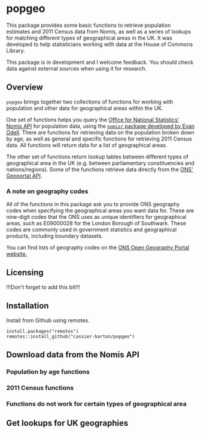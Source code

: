 # popgeo
This package provides some basic functions to retrieve population estimates and 2011 Census data from Nomis, as well as a series of lookups for matching different types of geographical areas in the UK. It was developed to help statisticians working with data at the House of Commons Library.

This package is in development and I welcome feedback. You should check data against external sources when using it for research.
## Overview
`popgeo` brings together two collections of functions for working with population and other data for geographical areas within the UK.

One set of functions helps you query the [Office for National Statistics' Nomis API](https://www.nomisweb.co.uk/api/v01/help) for population data, using the [`nomisr` package developed by Evan Odell](https://github.com/ropensci/nomisr). There are functions for retrieving data on the population broken down by age, as well as general and specific functions for retrieving 2011 Census data. All functions will return data for a list of geographical areas.

The other set of functions return lookup tables between different types of geographical area in the UK (e.g. between parliamentary constituencies and nations/regions). Some of the functions retrieve data directly from the [ONS' Geoportal API](https://www.api.gov.uk/ons/open-geography-portal/#open-geography-portal).
### A note on geography codes
All of the functions in this package ask you to provide ONS geography codes when specifying the geographical areas you want data for. These are nine-digit codes that the ONS uses as unique identifiers for geographical areas, such as E09000028 for the London Borough of Southwark. These codes are commonly used in government statistics and geographical products, including boundary datasets.

You can find lists of geography codes on the [ONS Open Geography Portal website.](https://geoportal.statistics.gov.uk/)

## Licensing
!!!Don't forget to add this bit!!!
## Installation
Install from Github using remotes.
```
install.packages("remotes")
remotes::install_github("cassier-barton/popgeo")
```
## Download data from the Nomis API
### Population by age functions
### 2011 Census functions
### Functions do not work for certain types of geographical area
## Get lookups for UK geographies
